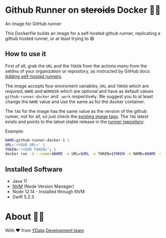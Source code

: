 # Github Runner on ~~steroids~~ Docker 🏃‍📦

An image for GitHub runner

This Dockerfile builds an image for a self-hosted github runner, replicating a github hosted runner, or at least trying to 😅

## How to use it

First of all, grab the `URL` and the `TOKEN` from the actions menu from the settins of your organization or repository, as instructed by GitHub docs [Adding self-hosted runners](https://help.github.com/en/actions/hosting-your-own-runners/adding-self-hosted-runners).

The image accepts four enviroment variables, `URL` and `TOKEN` which are required, `NAME` and `WORKDIR` which are optional and have as default values `github-runner-docker` and `_work` respectively. 
We suggest you to at least change the `NAME` value and use the same as for the docker container.

The `TAG` for the image has the same value as the version of the github runner, not for all, so just check the [existing image tags](https://hub.docker.com/repository/docker/ydata/github-runner/tags). 
The `TAG` latest exists and points to the latest stable release in the [runner repository](https://github.com/actions/runner/releases).

Example:

```bash
NAME=github-runner-docker-1 \
URL='<YOUR URL>' \
TOKEN='<YOUR TOKEN>'; \
docker run -d --name=$NAME -e URL=$URL -e TOKEN=$TOKEN -e NAME=$NAME -v /var/run/docker.sock:/var/run/docker.sock ydataai/github-runner:2.169.1
```

## Installed Software

- Java 11
- [NVM](https://github.com/nvm-sh/nvm/blob/master/README.md) (Node Version Manager)
- Node 12.14 - Installed through NVM
- Swift 5.2.3

# About 👯‍♂️

With ❤️ from [YData](https://ydata.ai) [Development team](mailto://developers@ydata.ai)